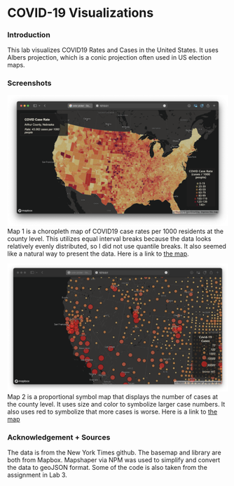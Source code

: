 # COVID-19 Visualizations

### Introduction
This lab visualizes COVID19 Rates and Cases in the United States. It uses Albers projection, which is a conic projection often used in US election maps.
### Screenshots
![](img/map1.png)
Map 1 is a choropleth map of COVID19 case rates per 1000 residents at the county level. This utilizes equal interval breaks because the data looks relatively evenly distributed, so I did not use quantile breaks. It also seemed like a natural way to present the data. Here is a link to [the map](map1.html).


![](img/map2.png)
Map 2 is a proportional symbol map that displays the number of cases at the county level. It uses size and color to symbolize larger case numbers. It also uses red to symbolize that more cases is worse. Here is a link to [the map](map2.html)
### Acknowledgement + Sources
The data is from the New York Times github. The basemap and library are both from Mapbox. Mapshaper via NPM was used to simplify and convert the data to geoJSON format. Some of the code is also taken from the assignment in Lab 3.
